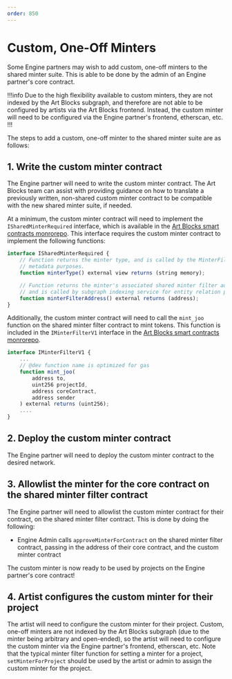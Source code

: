 ```yaml
---
order: 850
---
```


# Custom, One-Off Minters

Some Engine partners may wish to add custom, one-off minters to the shared minter suite. This is able to be done by the admin of an Engine partner's core contract.

!!!info
Due to the high flexibility available to custom minters, they are not indexed by the Art Blocks subgraph, and therefore are not able to be configured by artists via the Art Blocks frontend. Instead, the custom minter will need to be configured via the Engine partner's frontend, etherscan, etc.
!!!

The steps to add a custom, one-off minter to the shared minter suite are as follows:

## 1. Write the custom minter contract

The Engine partner will need to write the custom minter contract. The Art Blocks team can assist with providing guidance on how to translate a previously written, non-shared custom minter contract to be compatible with the new shared minter suite, if needed.

At a minimum, the custom minter contract will need to implement the `ISharedMinterRequired` interface, which is available in the [Art Blocks smart contracts monrorepo](https://github.com/ArtBlocks/artblocks-contracts/blob/main/packages/contracts/contracts/interfaces/v0.8.x/ISharedMinterRequired.sol). This interface requires the custom minter contract to implement the following functions:

```js
interface ISharedMinterRequired {
    // Function returns the minter type, and is called by the MinterFilter for
    // metadata purposes.
    function minterType() external view returns (string memory);

    // Function returns the minter's associated shared minter filter address,
    // and is called by subgraph indexing service for entity relation purposes.
    function minterFilterAddress() external returns (address);
}
```

Additionally, the custom minter contract will need to call the `mint_joo` function on the shared minter filter contract to mint tokens. This function is included in the `IMinterFilterV1` interface in the [Art Blocks smart contracts monrorepo](https://github.com/ArtBlocks/artblocks-contracts/blob/7f0af6773fdd2c85ee33bfa5c3eeb39b57839131/packages/contracts/contracts/interfaces/v0.8.x/IMinterFilterV1.sol#L107).

```js
interface IMinterFilterV1 {
    ...
    // @dev function name is optimized for gas
    function mint_joo(
        address to,
        uint256 projectId,
        address coreContract,
        address sender
    ) external returns (uint256);
    ....
}
```

## 2. Deploy the custom minter contract

The Engine partner will need to deploy the custom minter contract to the desired network.

## 3. Allowlist the minter for the core contract on the shared minter filter contract

The Engine partner will need to allowlist the custom minter contract for their contract, on the shared minter filter contract. This is done by doing the following:

- Engine Admin calls `approveMinterForContract` on the shared minter filter contract, passing in the address of their core contract, and the custom minter contract

The custom minter is now ready to be used by projects on the Engine partner's core contract!

## 4. Artist configures the custom minter for their project

The artist will need to configure the custom minter for their project. Custom, one-off minters are not indexed by the Art Blocks subgraph (due to the minter being arbitrary and open-ended), so the artist will need to configure the custom minter via the Engine partner's frontend, etherscan, etc. Note that the typical minter filter function for setting a minter for a project, `setMinterForProject` should be used by the artist or admin to assign the custom minter for the project.
